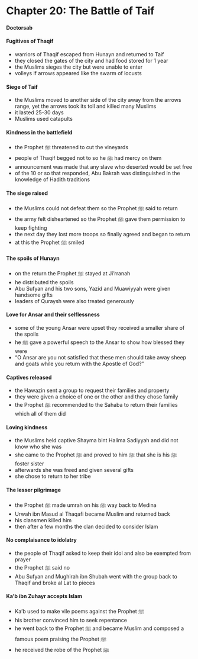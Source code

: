 # Chapter 20: The Battle of Taif
#### Doctorsab

#### Fugitives of Thaqif
- warriors of Thaqif escaped from Hunayn and returned to Taif
- they closed the gates of the city and had food stored for 1 year
- the Muslims sieges the city but were unable to enter
- volleys if arrows appeared like the swarm of locusts

#### Siege of Taif
- the Muslims moved to another side of the city away from the arrows range, yet the arrows took its toll and killed many Muslims
- it lasted 25-30 days
- Muslims used catapults

#### Kindness in the battlefield
- the Prophet ﷺ threatened to cut the vineyards
- people of Thaqif begged not to so he ﷺ had mercy on them
- announcement was made that any slave who deserted would be set free
- of the 10 or so that responded, Abu Bakrah was distinguished in the knowledge of Hadith traditions

#### The siege raised
- the Muslims could not defeat them so the Prophet ﷺ said to return
- the army felt disheartened so the Prophet ﷺ gave them permission to keep fighting
- the next day they lost more troops so finally agreed and began to return
- at this the Prophet ﷺ smiled

#### The spoils of Hunayn
- on the return the Prophet ﷺ stayed at Ji’rranah
- he distributed the spoils
- Abu Sufyan and his two sons, Yazid and Muawiyyah were given handsome gifts
- leaders of Quraysh were also treated generously

#### Love for Ansar and their selflessness
- some of the young Ansar were upset they received a smaller share of the spoils
- he ﷺ gave a powerful speech to the Ansar to show how blessed they were
- “O Ansar are you not satisfied that these men should take away sheep and goats while you return with the Apostle of God?”

#### Captives released
- the Hawazin sent a group to request their families and property
- they were given a choice of one or the other and they chose family
- the Prophet ﷺ recommended to the Sahaba to return their families which all of them did

#### Loving kindness
- the Muslims held captive Shayma bint Halima Sadiyyah and did not know who she was
- she came to the Prophet ﷺ and proved to him ﷺ that she is his ﷺ foster sister
- afterwards she was freed and given several gifts
- she chose to return to her tribe

#### The lesser pilgrimage
- the Prophet ﷺ made umrah on his ﷺ way back to Medina
- Urwah ibn Masud al Thaqafi became Muslim and returned back
- his clansmen killed him
- then after a few months the clan decided to consider Islam

#### No complaisance to idolatry
- the people of Thaqif asked to keep their idol and also be exempted from prayer
- the Prophet ﷺ said no
- Abu Sufyan and Mughirah ibn Shubah went with the group back to Thaqif and broke al Lat to pieces

#### Ka’b ibn Zuhayr accepts Islam
- Ka’b used to make vile poems against the Prophet ﷺ
- his brother convinced him to seek repentance
- he went back to the Prophet ﷺ and became Muslim and composed a famous poem praising the Prophet ﷺ
- he received the robe of the Prophet ﷺ
